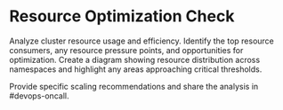 # Resource Optimization Check

Analyze cluster resource usage and efficiency. Identify the top resource consumers, any resource pressure points, and opportunities for optimization. Create a diagram showing resource distribution across namespaces and highlight any areas approaching critical thresholds.

Provide specific scaling recommendations and share the analysis in #devops-oncall.